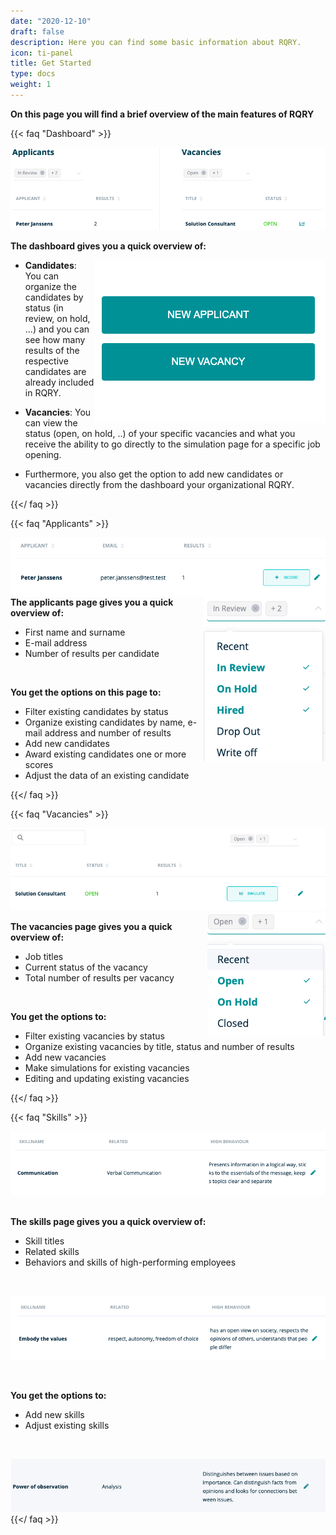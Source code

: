 ```yaml
---
date: "2020-12-10"
draft: false
description: Here you can find some basic information about RQRY.
icon: ti-panel
title: Get Started
type: docs
weight: 1
---
```



**On this page you will find a brief overview of the main features of RQRY**
 

{{< faq "Dashboard" >}}

![Placeholder](testscreenshot4.png)
  

**The dashboard gives you a quick overview of:**
  

<img align="right" src="testscreenshot.png">
  

- **Candidates**: You can organize the candidates by status (in review, on hold, ...) and you can see how many results of
the respective candidates are already included in RQRY.
  

- **Vacancies**: You can view the status (open, on hold, ..) of your specific vacancies and what you receive
 the ability to go directly to the simulation page for a specific job opening.
 
 
- Furthermore, you also get the option to add new candidates or vacancies directly from the dashboard
your organizational RQRY.
   

{{</ faq >}}

{{< faq "Applicants" >}}


<img align="left" src="testscreenshot2.png">
<img align="right" src="testscreenshot3.png">
  
**The applicants page gives you a quick overview of:**


- First name and surname
- E-mail address
- Number of results per candidate

&nbsp;  

**You get the options on this page to:**
  
- Filter existing candidates by status
- Organize existing candidates by name, e-mail address and number of results
- Add new candidates
- Award existing candidates one or more scores
- Adjust the data of an existing candidate

{{</ faq >}}

{{< faq "Vacancies" >}}

  
![Placeholder](testscreenshot5.png)
<img align="right" src="testscreenshot7.png">
  

**The vacancies page gives you a quick overview of:**
  

- Job titles
- Current status of the vacancy
- Total number of results per vacancy
  
&nbsp;  

**You get the options to:**
  

- Filter existing vacancies by status
- Organize existing vacancies by title, status and number of results
- Add new vacancies
- Make simulations for existing vacancies
- Editing and updating existing vacancies
  

{{</ faq >}}

{{< faq "Skills" >}}
 
  
![Placeholder](Skill_communicatie_en.png)
&nbsp;  


**The skills page gives you a quick overview of:**


- Skill titles
- Related skills
- Behaviors and skills of high-performing employees

&nbsp;  

![Placeholder](Skill_belichaamt_de_waarden_en.png)

&nbsp;  

**You get the options to:**


- Add new skills
- Adjust existing skills

&nbsp;  

![Placeholder](Skill_observatievermogen_en.png)
{{</ faq >}}

